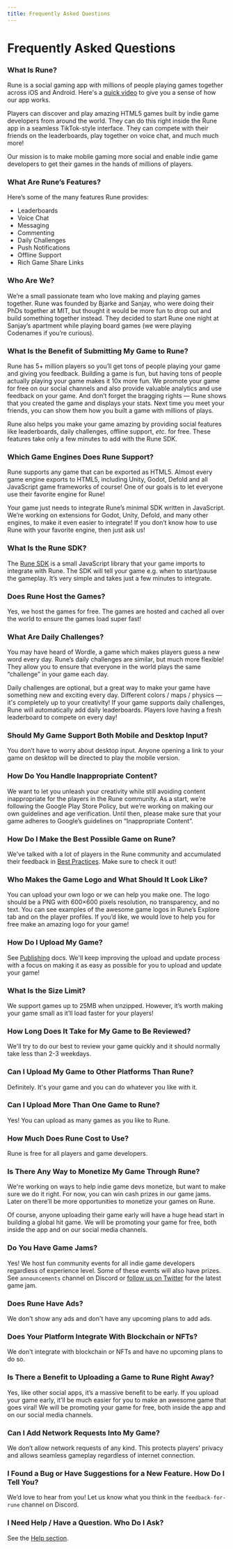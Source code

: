 ```yaml
---
title: Frequently Asked Questions
---
```


# Frequently Asked Questions

### What Is Rune?

Rune is a social gaming app with millions of people playing games together across iOS and Android. Here's a [quick video](https://www.youtube.com/shorts/5nfZg0Am98U) to give you a sense of how our app works.

Players can discover and play amazing HTML5 games built by indie game developers from around the world. They can do this right inside the Rune app in a seamless TikTok-style interface. They can compete with their friends on the leaderboards, play together on voice chat, and much much more!

Our mission is to make mobile gaming more social and enable indie game developers to get their games in the hands of millions of players.

### What Are Rune’s Features?

Here’s some of the many features Rune provides:

- Leaderboards
- Voice Chat
- Messaging
- Commenting
- Daily Challenges
- Push Notifications
- Offline Support
- Rich Game Share Links

### Who Are We?

We’re a small passionate team who love making and playing games together. Rune was founded by Bjarke and Sanjay, who were doing their PhDs together at MIT, but thought it would be more fun to drop out and build something together instead. They decided to start Rune one night at Sanjay’s apartment while playing board games (we were playing Codenames if you’re curious).

### What Is the Benefit of Submitting My Game to Rune?

Rune has 5+ million players so you’ll get tons of people playing your game and giving you feedback. Building a game is fun, but having tons of people actually playing your game makes it 10x more fun. We promote your game for free on our social channels and also provide valuable analytics and use feedback on your game. And don’t forget the bragging rights — Rune shows that you created the game and displays your stats. Next time you meet your friends, you can show them how you built a game with millions of plays.

Rune also helps you make your game amazing by providing social features like leaderboards, daily challenges, offline support, _etc_. for free. These features take only a few minutes to add with the Rune SDK.

### Which Game Engines Does Rune Support?

Rune supports any game that can be exported as HTML5. Almost every game engine exports to HTML5, including Unity, Godot, Defold and all JavaScript game frameworks of course! One of our goals is to let everyone use their favorite engine for Rune!

Your game just needs to integrate Rune’s minimal SDK written in JavaScript. We’re working on extensions for Godot, Unity, Defold, and many other engines, to make it even easier to integrate! If you don’t know how to use Rune with your favorite engine, then just ask us!

### What Is the Rune SDK?

The [Rune SDK](/docs/api/singleplayer) is a small JavaScript library that your game imports to integrate with Rune. The SDK will tell your game e.g. when to start/pause the gameplay. It’s very simple and takes just a few minutes to integrate.

### Does Rune Host the Games?

Yes, we host the games for free. The games are hosted and cached all over the world to ensure the games load super fast!

### What Are Daily Challenges?

You may have heard of Wordle, a game which makes players guess a new word every day. Rune’s daily challenges are similar, but much more flexible! They allow you to ensure that everyone in the world plays the same “challenge” in your game each day.

Daily challenges are optional, but a great way to make your game have something new and exciting every day. Different colors / maps / physics — it's completely up to your creativity! If your game supports daily challenges, Rune will automatically add daily leaderboards. Players love having a fresh leaderboard to compete on every day!

### Should My Game Support Both Mobile and Desktop Input?

You don’t have to worry about desktop input. Anyone opening a link to your game on desktop will be directed to play the mobile version.

### How Do You Handle Inappropriate Content?

We want to let you unleash your creativity while still avoiding content inappropriate for the players in the Rune community. As a start, we’re following the Google Play Store Policy, but we’re working on making our own guidelines and age verification. Until then, please make sure that your game adheres to Google’s guidelines on “Inappropriate Content”.

### How Do I Make the Best Possible Game on Rune?

We’ve talked with a lot of players in the Rune community and accumulated their feedback in [Best Practices](/docs/best-practices). Make sure to check it out!

### Who Makes the Game Logo and What Should It Look Like?

You can upload your own logo or we can help you make one. The logo should be a PNG with 600×600 pixels resolution, no transparency, and no text. You can see examples of the awesome game logos in Rune’s Explore tab and on the player profiles. If you’d like, we would love to help you for free make an amazing logo for your game!

### How Do I Upload My Game?

See [Publishing](/docs/publishing) docs. We'll keep improving the upload and update process with a focus on making it as easy as possible for you to upload and update your game!

### What Is the Size Limit?

We support games up to 25MB when unzipped. However, it’s worth making your game small as it’ll load faster for your players!

### How Long Does It Take for My Game to Be Reviewed?

We'll try to do our best to review your game quickly and it should normally take less than 2-3 weekdays.

### Can I Upload My Game to Other Platforms Than Rune?

Definitely. It's your game and you can do whatever you like with it.

### Can I Upload More Than One Game to Rune?

Yes! You can upload as many games as you like to Rune.

### How Much Does Rune Cost to Use?

Rune is free for all players and game developers.

### Is There Any Way to Monetize My Game Through Rune?

We're working on ways to help indie game devs monetize, but want to make sure we do it right. For now, you can win cash prizes in our game jams. Later on there’ll be more opportunities to monetize your games on Rune.

Of course, anyone uploading their game early will have a huge head start in building a global hit game. We will be promoting your game for free, both inside the app and on our social media channels.

### Do You Have Game Jams?

Yes! We host fun community events for all indie game developers regardless of experience level. Some of these events will also have prizes. See `announcements` channel on Discord or [follow us on Twitter](https://twitter.com/joinrune) for the latest game jam.

### Does Rune Have Ads?

We don't show any ads and don't have any upcoming plans to add ads.

### Does Your Platform Integrate With Blockchain or NFTs?

We don't integrate with blockchain or NFTs and have no upcoming plans to do so.

### Is There a Benefit to Uploading a Game to Rune Right Away?

Yes, like other social apps, it’s a massive benefit to be early. If you upload your game early, it’ll be much easier for you to make an awesome game that goes viral! We will be promoting your game for free, both inside the app and on our social media channels.

### Can I Add Network Requests Into My Game?

We don’t allow network requests of any kind. This protects players' privacy and allows seamless gameplay regardless of internet connection.

### I Found a Bug or Have Suggestions for a New Feature. How Do I Tell You?

We’d love to hear from you! Let us know what you think in the `feedback-for-rune` channel on Discord.

### I Need Help / Have a Question. Who Do I Ask?

See the [Help section](/help).
